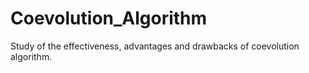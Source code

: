 # Coevolution_Algorithm
Study of the effectiveness, advantages and drawbacks of coevolution algorithm. 
